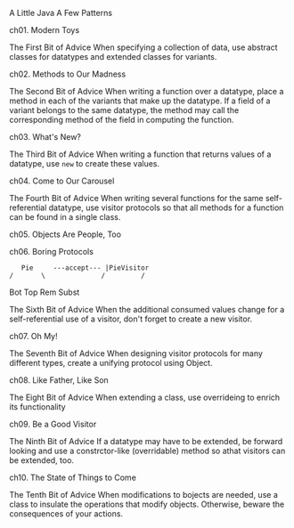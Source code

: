 A Little Java A Few Patterns

ch01. Modern Toys

The First Bit of Advice
When specifying a collection of data, use abstract classes for datatypes and extended classes for variants.

ch02. Methods to Our Madness

The Second Bit of Advice
When writing a function over a datatype, place a method in each of the variants that make up the datatype. If a field of a variant belongs to the same datatype, the method may call the corresponding method of the field in computing the function.

ch03. What's New?

The Third Bit of Advice
When writing a function that returns values of a datatype, use `new` to create these values.

ch04. Come to Our Carousel

The Fourth Bit of Advice
When writing several functions for the same self-referential datatype, use visitor protocols so that all methods for a function can be found in a single class.

ch05. Objects Are People, Too

ch06. Boring Protocols

       Pie     ---accept--- |PieVisitor
    /       \              /         /
 Bot        Top          Rem      Subst
 
The Sixth Bit of Advice
When the additional consumed values change for a self-referential use of a visitor, don't forget to create a new visitor.

ch07. Oh My!

The Seventh Bit of Advice
When designing visitor protocols for many different types, create a unifying protocol using Object.

ch08. Like Father, Like Son

The Eight Bit of Advice
When extending a class, use overrideing to enrich its functionality

ch09. Be a Good Visitor

The Ninth Bit of Advice
If a datatype may have to be extended, be forward looking and use a constrctor-like (overridable) method so athat visitors can be extended, too.

ch10. The State of Things to Come

The Tenth Bit of Advice
When modifications to bojects are needed, use a class to insulate the operations that modify objects. Otherwise, beware the consequences of your actions.
